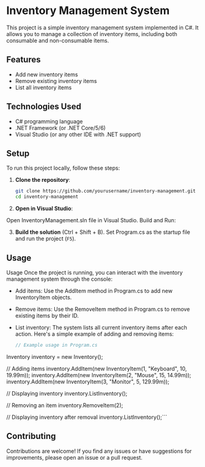 # Inventory Management System

This project is a simple inventory management system implemented in C#. It allows you to manage a collection of inventory items, including both consumable and non-consumable items.

## Features

- Add new inventory items
- Remove existing inventory items
- List all inventory items

## Technologies Used

- C# programming language
- .NET Framework (or .NET Core/5/6)
- Visual Studio (or any other IDE with .NET support)

## Setup

To run this project locally, follow these steps:

1. **Clone the repository**:
   ```bash
   git clone https://github.com/yourusername/inventory-management.git
   cd inventory-management
    ```
2. **Open in Visual Studio**:

Open InventoryManagement.sln file in Visual Studio.
Build and Run:

3. **Build the solution** (Ctrl + Shift + B).
Set Program.cs as the startup file and run the project (`F5`).

## Usage
Usage
Once the project is running, you can interact with the inventory management system through the console:
- Add items: Use the AddItem method in Program.cs to add new InventoryItem objects.
- Remove items: Use the RemoveItem method in Program.cs to remove existing items by their ID.
- List inventory: The system lists all current inventory items after each action.
  Here's a simple example of adding and removing items:

  ``` csharp
  // Example usage in Program.cs
Inventory inventory = new Inventory();

// Adding items
inventory.AddItem(new InventoryItem(1, "Keyboard", 10, 19.99m));
inventory.AddItem(new InventoryItem(2, "Mouse", 15, 14.99m));
inventory.AddItem(new InventoryItem(3, "Monitor", 5, 129.99m));

// Displaying inventory
inventory.ListInventory();

// Removing an item
inventory.RemoveItem(2);

// Displaying inventory after removal
inventory.ListInventory();```

## Contributing
Contributions are welcome! If you find any issues or have suggestions for improvements, please open an issue or a pull request.
